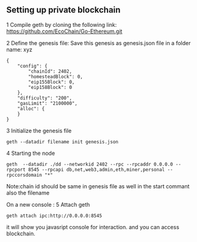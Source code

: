 ##   Setting up private blockchain

1  Compile geth by cloning the following link:
https://github.com/EcoChain/Go-Ethereum.git

2  Define the genesis file:
Save this genesis as genesis.json file in a folder name: xyz

```
{
    "config": {
        "chainId": 2402,
        "homesteadBlock": 0,
        "eip155Block": 0,
        "eip158Block": 0
    },
    "difficulty": "200",
    "gasLimit": "2100000",
    "alloc": {
    }
}
```

3  Initialize the genesis file
```
geth --datadir filename init genesis.json
```
4  Starting the node
```
geth  --datadir ./dd --networkid 2402 --rpc --rpcaddr 0.0.0.0 --rpcport 8545 --rpcapi db,net,web3,admin,eth,miner,personal --rpccorsdomain "*"
```

Note:chain id should be same in genesis file as well in the start commant also the filename

On a new console :
5 Attach geth
```
geth attach ipc:http://0.0.0.0:8545

```

it will show you javasript console for interaction. and you can access blockchain. 
